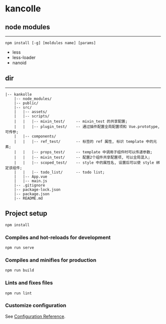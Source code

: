# kancolle

##  node modules
***
```
npm install [-g] [moldules name] [params]
```
-   less
-   less-loader
-   nanoid

##  dir
***
```
|-- kankolle
    |-- node_modules/
    |-- public/
    |-- src/
    |   |-- assets/
    |   |-- scripts/
    |   |   |-- mixin_test/     -- mixin_test 的共享配置;
    |   |   |-- plugin_test/    -- 通过插件配置全局配置项和 Vue.prototype, 可传参;
    |   |-- components/
    |   |   |-- ref_test/       -- 标签的 ref 属性, 标识 template 中的元素;
    |   |   |-- props_test/     -- template 中调用子组件时可以传递参数;
    |   |   |-- mixin_test/     -- 配置2个组件共享配置项, 可以全局混入;
    |   |   |-- scoped_test/    -- style 中的属性名, 设置后可以使 style 绑定该组件;
    |   |   |-- todo_list/      -- todo list;
    |   |-- App.vue
    |   |-- main.js
    |-- .gitignore
    |-- package-lock.json
    |-- package.json
    |-- README.md
```

## Project setup
```
npm install
```

### Compiles and hot-reloads for development
```
npm run serve
```

### Compiles and minifies for production
```
npm run build
```

### Lints and fixes files
```
npm run lint
```

### Customize configuration
See [Configuration Reference](https://cli.vuejs.org/config/).
